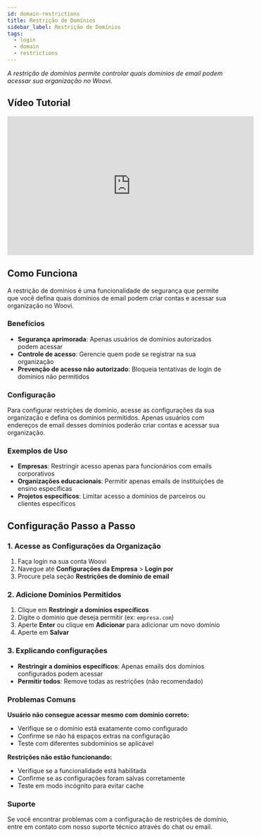 ```yaml
---
id: domain-restrictions
title: Restrição de Domínios
sidebar_label: Restrição de Domínios
tags:
  - login
  - domain
  - restrictions
---
```


_A restrição de domínios permite controlar quais domínios de email podem acessar sua organização no Woovi._

## Vídeo Tutorial

<iframe width="560" height="315" src="https://www.youtube.com/embed/X8118kGykFA" title="Restrição de Domínios - Parte 1" frameborder="0" allow="accelerometer; autoplay; clipboard-write; encrypted-media; gyroscope; picture-in-picture; fullscreen" allowfullscreen></iframe>

## Como Funciona

A restrição de domínios é uma funcionalidade de segurança que permite que você defina quais domínios de email podem criar contas e acessar sua organização no Woovi.

### Benefícios

- **Segurança aprimorada**: Apenas usuários de domínios autorizados podem acessar
- **Controle de acesso**: Gerencie quem pode se registrar na sua organização
- **Prevenção de acesso não autorizado**: Bloqueia tentativas de login de domínios não permitidos

### Configuração

Para configurar restrições de domínio, acesse as configurações da sua organização e defina os domínios permitidos. Apenas usuários com endereços de email desses domínios poderão criar contas e acessar sua organização.

### Exemplos de Uso

- **Empresas**: Restringir acesso apenas para funcionários com emails corporativos
- **Organizações educacionais**: Permitir apenas emails de instituições de ensino específicas
- **Projetos específicos**: Limitar acesso a domínios de parceiros ou clientes específicos

## Configuração Passo a Passo

### 1. Acesse as Configurações da Organização

1. Faça login na sua conta Woovi
2. Navegue até **Configurações da Empresa** > **Login por**
3. Procure pela seção **Restrições de domínio de email**

### 2. Adicione Domínios Permitidos

1. Clique em **Restringir a domínios específicos**
2. Digite o domínio que deseja permitir (ex: `empresa.com`)
3. Aperte **Enter** ou clique em **Adicionar** para adicionar um novo domínio
4. Aperte em **Salvar**

### 3. Explicando configurações

- **Restringir a domínios específicos**: Apenas emails dos domínios configurados podem acessar
- **Permitir todos**: Remove todas as restrições (não recomendado)

### Problemas Comuns

**Usuário não consegue acessar mesmo com domínio correto:**

- Verifique se o domínio está exatamente como configurado
- Confirme se não há espaços extras na configuração
- Teste com diferentes subdomínios se aplicável

**Restrições não estão funcionando:**

- Verifique se a funcionalidade está habilitada
- Confirme se as configurações foram salvas corretamente
- Teste em modo incógnito para evitar cache

### Suporte

Se você encontrar problemas com a configuração de restrições de domínio, entre em contato com nosso suporte técnico através do chat ou email.

